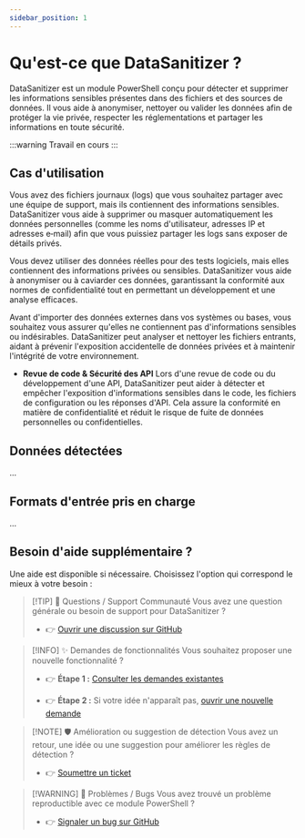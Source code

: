 ```yaml
---
sidebar_position: 1
---
```


# Qu'est-ce que DataSanitizer ?

DataSanitizer est un module PowerShell conçu pour détecter et supprimer les informations sensibles présentes dans des fichiers et des sources de données. Il vous aide à anonymiser, nettoyer ou valider les données afin de protéger la vie privée, respecter les réglementations et partager les informations en toute sécurité.

:::warning
Travail en cours
:::

## Cas d'utilisation

  Vous avez des fichiers journaux (logs) que vous souhaitez partager avec une équipe de support, mais ils contiennent des informations sensibles. DataSanitizer vous aide à supprimer ou masquer automatiquement les données personnelles (comme les noms d'utilisateur, adresses IP et adresses e‑mail) afin que vous puissiez partager les logs sans exposer de détails privés.

  Vous devez utiliser des données réelles pour des tests logiciels, mais elles contiennent des informations privées ou sensibles. DataSanitizer vous aide à anonymiser ou à caviarder ces données, garantissant la conformité aux normes de confidentialité tout en permettant un développement et une analyse efficaces.

  Avant d'importer des données externes dans vos systèmes ou bases, vous souhaitez vous assurer qu'elles ne contiennent pas d'informations sensibles ou indésirables. DataSanitizer peut analyser et nettoyer les fichiers entrants, aidant à prévenir l'exposition accidentelle de données privées et à maintenir l'intégrité de votre environnement.

- **Revue de code & Sécurité des API**
  Lors d'une revue de code ou du développement d'une API, DataSanitizer peut aider à détecter et empêcher l'exposition d'informations sensibles dans le code, les fichiers de configuration ou les réponses d'API. Cela assure la conformité en matière de confidentialité et réduit le risque de fuite de données personnelles ou confidentielles.

## Données détectées

...

## Formats d'entrée pris en charge

...

## Besoin d'aide supplémentaire ?

Une aide est disponible si nécessaire. Choisissez l'option qui correspond le mieux à votre besoin :

> [!TIP] 💬 Questions / Support Communauté
> Vous avez une question générale ou besoin de support pour DataSanitizer ?
>
> - 👉 [Ouvrir une discussion sur GitHub](https://github.com/fslef/DataSanitizer/discussions)

> [!INFO] ✨ Demandes de fonctionnalités
> Vous souhaitez proposer une nouvelle fonctionnalité ?
>
> - 👉 **Étape 1 :** [Consulter les demandes existantes](https://github.com/fslef/DataSanitizer/issues?q=is%3Aissue%20label%3Aenhancement%20is%3Aopen)
>
> - 👉 **Étape 2 :** Si votre idée n'apparaît pas, [ouvrir une nouvelle demande](https://github.com/fslef/DataSanitizer/issues/new?template=2-feature-request.yaml)

> [!NOTE] 🛡️ Amélioration ou suggestion de détection
> Vous avez un retour, une idée ou une suggestion pour améliorer les règles de détection ?
>
> - 👉 [Soumettre un ticket](https://github.com/fslef/DataSanitizer/issues/new?template=3-detection-improvement-suggestion.ymle)

> [!WARNING] 🐞 Problèmes / Bugs
> Vous avez trouvé un problème reproductible avec ce module PowerShell ?
>
> - 👉 [Signaler un bug sur GitHub](https://github.com/fslef/DataSanitizer/issues/new?labels=bug&template=bug_report.md)
